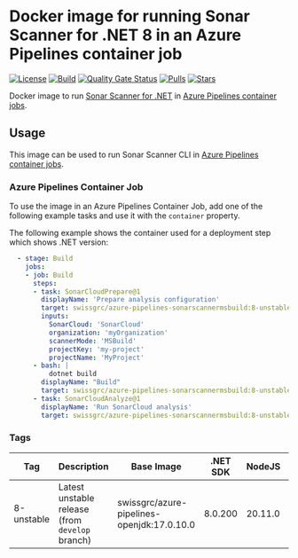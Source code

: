 # Docker image for running Sonar Scanner for .NET 8 in an Azure Pipelines container job

<!-- markdownlint-disable MD013 -->
[![License](https://img.shields.io/badge/license-MIT-blue.svg?style=flat-square)](https://github.com/swissgrc/docker-azure-pipelines-sonarscannermsbuild-8/blob/main/LICENSE) [![Build](https://img.shields.io/github/actions/workflow/status/swissgrc/docker-azure-pipelines-sonarscannermsbuild-8/publish.yml?branch=develop&style=flat-square)](https://github.com/swissgrc/docker-azure-pipelines-sonarscannermsbuild-8/actions/workflows/publish.yml) [![Quality Gate Status](https://sonarcloud.io/api/project_badges/measure?project=swissgrc_docker-azure-pipelines-sonarscannermsbuild-8&metric=alert_status)](https://sonarcloud.io/summary/new_code?id=swissgrc_docker-azure-pipelines-sonarscannermsbuild-8) [![Pulls](https://img.shields.io/docker/pulls/swissgrc/azure-pipelines-sonarscannermsbuild.svg?style=flat-square)](https://hub.docker.com/r/swissgrc/azure-pipelines-sonarscannermsbuild) [![Stars](https://img.shields.io/docker/stars/swissgrc/azure-pipelines-sonarscannermsbuild.svg?style=flat-square)](https://hub.docker.com/r/swissgrc/azure-pipelines-sonarscannermsbuild)
<!-- markdownlint-restore -->

Docker image to run [Sonar Scanner for .NET] in [Azure Pipelines container jobs].

## Usage

This image can be used to run Sonar Scanner CLI in [Azure Pipelines container jobs].

### Azure Pipelines Container Job

To use the image in an Azure Pipelines Container Job, add one of the following example tasks and use it with the `container` property.

The following example shows the container used for a deployment step which shows .NET version:

```yaml
  - stage: Build
    jobs:
    - job: Build
      steps:
      - task: SonarCloudPrepare@1
        displayName: 'Prepare analysis configuration'
        target: swissgrc/azure-pipelines-sonarscannermsbuild:8-unstable
        inputs:
          SonarCloud: 'SonarCloud'
          organization: 'myOrganization'
          scannerMode: 'MSBuild'
          projectKey: 'my-project'
          projectName: 'MyProject'
      - bash: |
          dotnet build
        displayName: "Build"
        target: swissgrc/azure-pipelines-sonarscannermsbuild:8-unstable
      - task: SonarCloudAnalyze@1
        displayName: 'Run SonarCloud analysis'
        target: swissgrc/azure-pipelines-sonarscannermsbuild:8-unstable
```

### Tags

| Tag          | Description                                     | Base Image                                 | .NET SDK | NodeJS  | Git        | Git LFS | Size                                                                                                                                           |
|--------------|-------------------------------------------------|--------------------------------------------|----------|---------|------------|---------|------------------------------------------------------------------------------------------------------------------------------------------------|
| 8-unstable   | Latest unstable release (from `develop` branch) | swissgrc/azure-pipelines-openjdk:17.0.10.0 | 8.0.200  | 20.11.0 | 2.39.2-1.1 | 3.4.1   | ![Docker Image Size (tag)](https://img.shields.io/docker/image-size/swissgrc/azure-pipelines-sonarscannermsbuild/8-unstable?style=flat-square) |

[Sonar Scanner for .NET]: https://docs.sonarqube.org/latest/analysis/scan/sonarscanner-for-msbuild/
[Azure Pipelines container jobs]: https://docs.microsoft.com/en-us/azure/devops/pipelines/process/container-phases
